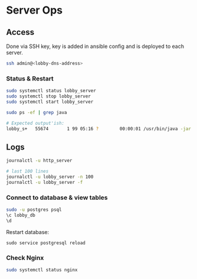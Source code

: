 # Server Ops

## Access

Done via SSH key, key is added in ansible
config and is deployed to each server.

```bash
ssh admin@<lobby-dns-address>
```

### Status & Restart

```bash
sudo systemctl status lobby_server
sudo systemctl stop lobby_server
sudo systemctl start lobby_server
```

```bash
sudo ps -ef | grep java

# Expected output'ish:
lobby_s+   55674       1 99 05:16 ?        00:00:01 /usr/bin/java -jar bin/triplea-lobby-server-2.6.jar
```


## Logs

```bash
journalctl -u http_server

# last 100 lines
journalctl -u lobby_server -n 100
journalctl -u lobby_server -f
```

### Connect to database & view tables

```bash
sudo -u postgres psql
\c lobby_db
\d

```

Restart database:

```
sudo service postgresql reload
```


### Check Nginx

```bash
sudo systemctl status nginx
```

